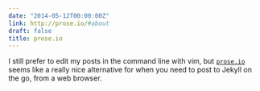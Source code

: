 ```yaml
---
date: "2014-05-12T00:00:00Z"
link: http://prose.io/#about
draft: false
title: prose.io
---
```


I still prefer to edit my posts in the command line with vim, but [`prose.io`](https://prose.io/) seems like a really
nice alternative for when you need to post to Jekyll on the go, from a web browser.
